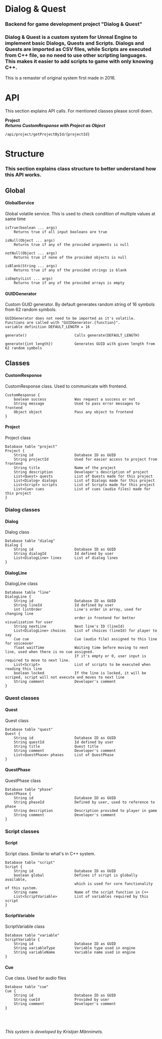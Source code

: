 # Dialog & Quest

<h3>Backend for game development project "Dialog & Quest"</h3>

<h3>Dialog & Quest is a custom system for Unreal Engine to implement basic
  Dialogs, Quests and Scripts. Dialogs and Quests are imported as CSV files,
  while Scripts are executed from C++ file, so no need to use other scripting languages.
  This makes it easier to add scripts to game with only knowing C++.</h3>

<p>This is a remaster of original system first made in 2016.</p>

# API

<p>This section explains API calls. For mentioned classes please scroll down.</p>

**Project**<br>
***Returns CustomResponse with Project as Object***
```
/api/project/getProjectById/{projectId}
```

# Structure

<h3>This section explains class structure to better understand how this API works.</h3>

## Global

#### GlobalService
<p>Global volatile service. This is used to check condition of multiple values at same time</p>

```
isTrue(boolean ... args)
    Returns true if all input booleans are true

isNull(Object ... args)
    Returns true if any of the provided arguments is null

notNull(Object ... args)
    Returns true if none of the provided objects is null

isBlank(String ... args)
    Returns true if any of the provided strings is blank

isEmpty(List ... args)
    Returns true if any of the provided arrays is empty
```

#### GUIDGenerator
<p>Custom GUID generator. By default generates random string of 16 symbols from 62 random symbols.</p>

```
GUIDGenerator does not need to be imported as it's volatile.
Functions are called with "GUIDGenerator.{function}".
variable definition DEFAULT_LENGTH = 16

generate()                      Calls generate(DEFAULT_LENGTH)

generate({int length})          Generates GUID with given length from 62 random symbols
```

## Classes

#### CustomResponse
<p>CustomResponse class. Used to communicate with frontend.</p>

```
CustomResponse {
    boolean success             Was request a success or not
    String message              Used to pass error messages to frontend
    Object object               Pass any object to frontend
}
```

#### Project
<p>Project class</p>

```
Database table "project"
Project {
    String id                   Database ID as GUID
    String projectId            Used for easier access to project from frontend
    String title                Name of the project
    String description          Developer's description of project
    List<Quest> quests          List of Quests made for this project
    List<Dialog> dialogs        List of Dialogs made for this project
    List<Script> scripts        List of Scripts made for this project
    List<Cue> cues              List of cues (audio files) made for this project
}
```

### Dialog classes

#### Dialog
<p>Dialog class</p>

```
Database table "dialog"
Dialog {
    String id                   Database ID as GUID
    String dialogId             Id defined by user
    List<DialogLine> lines      List of dialog lines
}
```

#### DialogLine
<p>DialogLine class</p>

```
Database table "line"
DialogLine {
    String id                   Database ID as GUID
    String lineId               Id defined by user
    int listOrder               Line's order in array, used for changing line
                                order in frontend for better visualization for user
    String nextLine             Next line's ID (lineId)
    List<DialogLine> choices    List of choices (lineId) for player to say
    Cue cue                     Cue (audio file) assigned to this line for voiceover
    float waitTime              Waiting time before moving to next line, used when there is no cue assigned.
                                If it's empty or 0, user input is required to move to next line.
    List<Script>                List of scripts to be executed when reading this line
    boolean locked              If the line is locked, it will be scriped, script will not execute and moves to next line
    String comment              Developer's comment
}
```

### Quest classes

#### Quest
<p>Quest class</p>

```
Database table "quest"
Quest {
    String id                   Database ID as GUID
    String questId              Id defined by user
    String title                Quest title
    String comment              Developer's comment
    List<QuestPhase> phases     List of QuestPhase
}
```

#### QuestPhase
<p>QuestPhase class</p>

```
Database table "phase"
QuestPhase {
    String id                   Database ID as GUID
    String phaseId              Defined by user, used to reference to phase
    String description          Description provided to player in game
    String comment              Developer's comment
}
```

### Script classes

#### Script
<p>Script class. Similar to what's in C++ system.</p>

```
Database table "script"
Script {
    String id                   Database ID as GUID
    boolean global              Defines if script is globally available,
                                which is used for core functionality of this system.
    String name                 Name of the script function in C++
    List<ScriptVariable>        List of variables required by this script
}
```

#### ScriptVariable
<P>ScriptVariable class</P>

```
Database table "variable"
ScriptVariable {
    String id                   Database ID as GUID
    String variableType         Variable type used in engine
    String variableName         Variable name used in engine
}
```

#### Cue
<p>Cue class. Used for audio files</p>

```
Database table "cue"
Cue {
    String id                   Database ID as GUID
    String cueId                Provided by user
    String comment              Developer's comment
}
```

<br><br><p><i>This system is developed by Kristjan Männimets.</i></p>
